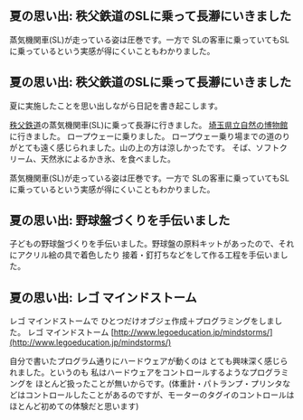 ## 夏の思い出: 秩父鉄道のSLに乗って長瀞にいきました

蒸気機関車(SL)が走っている姿は圧巻です。一方で SLの客車に乗っていてもSLに乗っているという実感が得にくいこともわかりました。






## 夏の思い出: 秩父鉄道のSLに乗って長瀞にいきました


夏に実施したことを思い出しながら日記を書き起こします。

[秩父鉄道](http://www.chichibu-railway.co.jp/)の蒸気機関車(SL)に乗って長瀞に行きました。
[埼玉県立自然の博物館](http://www.shizen.spec.ed.jp/)に行きました。
  ロープウェーに乗りました。
  ロープウェー乗り場までの道のりがとても遠く感じられました。山の上の方は涼しかったです。
  そば、ソフトクリーム、天然氷によるかき氷、を食べました。


蒸気機関車(SL)が走っている姿は圧巻です。一方で SLの客車に乗っていてもSLに乗っているという実感が得にくいこともわかりました。

## 夏の思い出: 野球盤づくりを手伝いました


子どもの野球盤づくりを手伝いました。野球盤の原料キットがあったので、それにアクリル絵の具で着色したり 接着・釘打ちなどをして作る工程を手伝いました。

## 夏の思い出: レゴ マインドストーム


レゴ マインドストームで ひとつだけオブジェ作成＋プログラミングをしました。
レゴ マインドストーム
  [http://www.legoeducation.jp/mindstorms/](http://www.legoeducation.jp/mindstorms/)


自分で書いたプログラム通りにハードウェアが動くのは とても興味深く感じられました。というのも 私はハードウェアをコントロールするようなプログラミングを
ほとんど扱ったことが無いからです。(体重計・パトランプ・プリンタなどはコントロールしたことがあるのですが、モーターのタグイのコントロールは ほとんど初めての体験だと思います)
